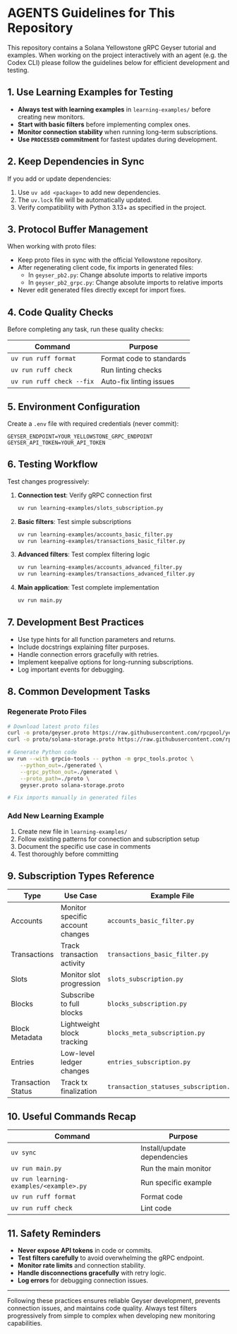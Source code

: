 # AGENTS Guidelines for This Repository

This repository contains a Solana Yellowstone gRPC Geyser tutorial and examples. When working on the project interactively with an agent (e.g. the Codex CLI) please follow the guidelines below for efficient development and testing.

## 1. Use Learning Examples for Testing

* **Always test with learning examples** in `learning-examples/` before creating new monitors.
* **Start with basic filters** before implementing complex ones.
* **Monitor connection stability** when running long-term subscriptions.
* **Use `PROCESSED` commitment** for fastest updates during development.

## 2. Keep Dependencies in Sync

If you add or update dependencies:

1. Use `uv add <package>` to add new dependencies.
2. The `uv.lock` file will be automatically updated.
3. Verify compatibility with Python 3.13+ as specified in the project.

## 3. Protocol Buffer Management

When working with proto files:

* Keep proto files in sync with the official Yellowstone repository.
* After regenerating client code, fix imports in generated files:
  - In `geyser_pb2.py`: Change absolute imports to relative imports
  - In `geyser_pb2_grpc.py`: Change absolute imports to relative imports
* Never edit generated files directly except for import fixes.

## 4. Code Quality Checks

Before completing any task, run these quality checks:

| Command            | Purpose                           |
| ------------------ | --------------------------------- |
| `uv run ruff format`  | Format code to standards      |
| `uv run ruff check`   | Run linting checks             |
| `uv run ruff check --fix` | Auto-fix linting issues    |

## 5. Environment Configuration

Create a `.env` file with required credentials (never commit):

```env
GEYSER_ENDPOINT=YOUR_YELLOWSTONE_GRPC_ENDPOINT
GEYSER_API_TOKEN=YOUR_API_TOKEN
```

## 6. Testing Workflow

Test changes progressively:

1. **Connection test**: Verify gRPC connection first
   ```bash
   uv run learning-examples/slots_subscription.py
   ```

2. **Basic filters**: Test simple subscriptions
   ```bash
   uv run learning-examples/accounts_basic_filter.py
   uv run learning-examples/transactions_basic_filter.py
   ```

3. **Advanced filters**: Test complex filtering logic
   ```bash
   uv run learning-examples/accounts_advanced_filter.py
   uv run learning-examples/transactions_advanced_filter.py
   ```

4. **Main application**: Test complete implementation
   ```bash
   uv run main.py
   ```

## 7. Development Best Practices

* Use type hints for all function parameters and returns.
* Include docstrings explaining filter purposes.
* Handle connection errors gracefully with retries.
* Implement keepalive options for long-running subscriptions.
* Log important events for debugging.

## 8. Common Development Tasks

### Regenerate Proto Files
```bash
# Download latest proto files
curl -o proto/geyser.proto https://raw.githubusercontent.com/rpcpool/yellowstone-grpc/master/yellowstone-grpc-proto/proto/geyser.proto
curl -o proto/solana-storage.proto https://raw.githubusercontent.com/rpcpool/yellowstone-grpc/master/yellowstone-grpc-proto/proto/solana-storage.proto

# Generate Python code
uv run --with grpcio-tools -- python -m grpc_tools.protoc \
    --python_out=./generated \
    --grpc_python_out=./generated \
    --proto_path=./proto \
    geyser.proto solana-storage.proto

# Fix imports manually in generated files
```

### Add New Learning Example
1. Create new file in `learning-examples/`
2. Follow existing patterns for connection and subscription setup
3. Document the specific use case in comments
4. Test thoroughly before committing

## 9. Subscription Types Reference

| Type | Use Case | Example File |
| ---- | -------- | ------------ |
| Accounts | Monitor specific account changes | `accounts_basic_filter.py` |
| Transactions | Track transaction activity | `transactions_basic_filter.py` |
| Slots | Monitor slot progression | `slots_subscription.py` |
| Blocks | Subscribe to full blocks | `blocks_subscription.py` |
| Block Metadata | Lightweight block tracking | `blocks_meta_subscription.py` |
| Entries | Low-level ledger changes | `entries_subscription.py` |
| Transaction Status | Track tx finalization | `transaction_statuses_subscription.py` |

## 10. Useful Commands Recap

| Command                                    | Purpose                          |
| ------------------------------------------ | -------------------------------- |
| `uv sync`                                  | Install/update dependencies      |
| `uv run main.py`                           | Run the main monitor             |
| `uv run learning-examples/<example>.py`    | Run specific example             |
| `uv run ruff format`                       | Format code                      |
| `uv run ruff check`                        | Lint code                        |

## 11. Safety Reminders

* **Never expose API tokens** in code or commits.
* **Test filters carefully** to avoid overwhelming the gRPC endpoint.
* **Monitor rate limits** and connection stability.
* **Handle disconnections gracefully** with retry logic.
* **Log errors** for debugging connection issues.

---

Following these practices ensures reliable Geyser development, prevents connection issues, and maintains code quality. Always test filters progressively from simple to complex when developing new monitoring capabilities.